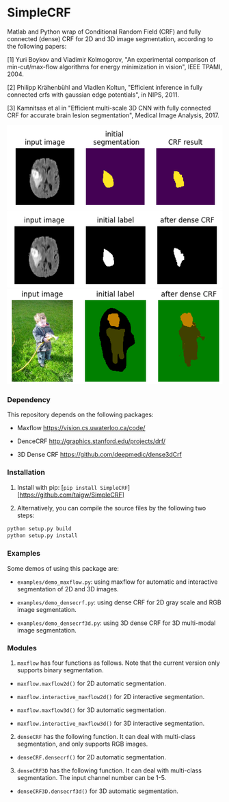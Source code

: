 # SimpleCRF
Matlab and Python wrap of Conditional Random Field (CRF) and fully connected (dense) CRF for 2D and 3D image segmentation, according to the following papers:

[1] Yuri Boykov and Vladimir Kolmogorov, "An experimental comparison of min-cut/max-flow algorithms for energy minimization in vision", IEEE TPAMI, 2004.

[2] Philipp Krähenbühl and Vladlen Koltun, "Efficient inference in fully connected crfs with gaussian edge potentials", in NIPS, 2011.

[3] Kamnitsas et al in "Efficient multi-scale 3D CNN with fully connected CRF for accurate brain lesion segmentation", Medical Image Analysis, 2017.

![maxflow](./data/maxflow.png)
![densecrf1](./data/densecrf1.png)
![densecrf2](./data/densecrf2.png)

### Dependency
This repository depends on the following packages:

* Maxflow  https://vision.cs.uwaterloo.ca/code/ 

* DenceCRF http://graphics.stanford.edu/projects/drf/

* 3D Dense CRF https://github.com/deepmedic/dense3dCrf

### Installation
1. Install with pip: [`pip install SimpleCRF`][https://github.com/taigw/SimpleCRF]

2. Alternatively, you can compile the source files by the following two steps:
```bash
python setup.py build
python setup.py install
```

### Examples
Some demos of using this package are:

* `examples/demo_maxflow.py`: using maxflow for automatic and interactive segmentation of 2D and 3D images.

* `examples/demo_densecrf.py`: using dense CRF for 2D gray scale and RGB image segmentation.

* `examples/demo_densecrf3d.py`: using 3D dense CRF for 3D multi-modal image segmentation.

### Modules
1. `maxflow` has four functions as follows. Note that the current version only supports binary segmentation.

* `maxflow.maxflow2d()` for 2D automatic segmentation.

* `maxflow.interactive_maxflow2d()` for 2D interactive segmentation.

* `maxflow.maxflow3d()` for 3D automatic segmentation.

* `maxflow.interactive_maxflow3d()` for 3D interactive segmentation.

2. `denseCRF` has the following function. It can deal with multi-class segmentation, and only supports RGB images.

* `denseCRF.densecrf()` for 2D automatic segmentation.

3. `denseCRF3D` has the following function. It can deal with multi-class segmentation. The input channel number can be 1-5.

* `denseCRF3D.densecrf3d()` for 3D automatic segmentation.



